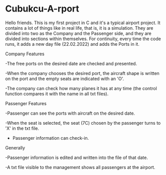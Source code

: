 # Cubukcu-A-rport

Hello friends. This is my first project in C and it's a typical airport project. It contains a lot of things like in real life, that is, it is a simulation. They are divided into two as the Company and the Passenger side, and they are divided into sections within themselves. For continuity, every time the code runs, it adds a new day file (22.02.2022) and adds the Ports in it.



Company Features

-The free ports on the desired date are checked and presented.

-When the company chooses the desired port, the aircraft shape is written on the port and the empty seats are indicated with an 'O'.

-The company can check how many planes it has at any time (the control function compares it with the name in all txt files).






Passenger Features

-Passenger can see the ports with aircraft on the desired date.

-When the seat is selected, the seat (7C) chosen by the passenger turns to 'X' in the txt file.

- Passenger information can check-in.



Generally

-Passenger information is edited and written into the file of that date.

-A txt file visible to the management shows all passengers at the airport.
